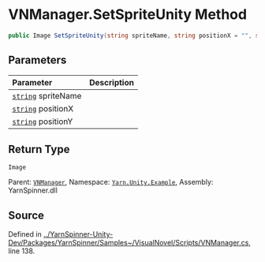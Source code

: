 # VNManager.SetSpriteUnity Method


```csharp
public Image SetSpriteUnity(string spriteName, string positionX = "", string positionY = "")
```

## Parameters
|Parameter|Description|
|:---|:---|
|[`string`](https://docs.microsoft.com/dotnet/api/System.String) spriteName||
|[`string`](https://docs.microsoft.com/dotnet/api/System.String) positionX||
|[`string`](https://docs.microsoft.com/dotnet/api/System.String) positionY||
## Return Type
`Image`


<div class="class-metadata">

Parent: [`VNManager`](/api/csharp/yarn.unity.example/vnmanager.md), Namespace: [`Yarn.Unity.Example`](/api/csharp/yarn.unity.example/README.md), Assembly: YarnSpinner.dll
</div>

## Source
Defined in [../YarnSpinner-Unity-Dev/Packages/YarnSpinner/Samples~/VisualNovel/Scripts/VNManager.cs](https://github.com/YarnSpinnerTool/YarnSpinner-Unity//blob/develop/Samples~/VisualNovel/Scripts/VNManager.cs#L138), line 138.
